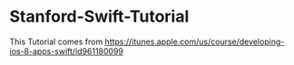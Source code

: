 # Stanford-Swift-Tutorial
This Tutorial comes from https://itunes.apple.com/us/course/developing-ios-8-apps-swift/id961180099
